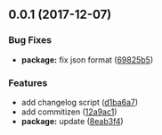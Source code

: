 <a name="0.0.1"></a>
## 0.0.1 (2017-12-07)


### Bug Fixes

* **package:** fix json format ([69825b5](https://github.com/yanyixin/ym-react-native/commit/69825b5))


### Features

* add changelog script ([d1ba6a7](https://github.com/yanyixin/ym-react-native/commit/d1ba6a7))
* add commitizen ([12a9ac1](https://github.com/yanyixin/ym-react-native/commit/12a9ac1))
* **package:** update ([8eab3f4](https://github.com/yanyixin/ym-react-native/commit/8eab3f4))
